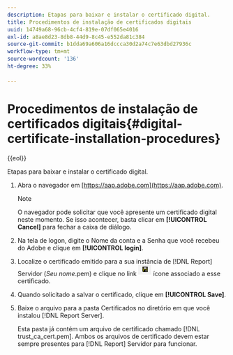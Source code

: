 ```yaml
---
description: Etapas para baixar e instalar o certificado digital.
title: Procedimentos de instalação de certificados digitais
uuid: 14749a68-96cb-4cf4-819e-07df065e4016
exl-id: a8ae8d23-8db8-44d9-8c45-e552da81c384
source-git-commit: b1dda69a606a16dccca30d2a74c7e63dbd27936c
workflow-type: tm+mt
source-wordcount: '136'
ht-degree: 33%

---
```


# Procedimentos de instalação de certificados digitais{#digital-certificate-installation-procedures}

{{eol}}

Etapas para baixar e instalar o certificado digital.

1. Abra o navegador em [https://aap.adobe.com](https://aap.adobe.com).

   >[!NOTE]
   >
   >O navegador pode solicitar que você apresente um certificado digital neste momento. Se isso acontecer, basta clicar em **[!UICONTROL Cancel]** para fechar a caixa de diálogo.

1. Na tela de logon, digite o Nome da conta e a Senha que você recebeu do Adobe e clique em **[!UICONTROL login]**.
1. Localize o certificado emitido para a sua instância de [!DNL Report] Servidor (*Seu nome*.pem) e clique no link ![](assets/btn_save_certificatedownload.PNG) ícone associado a esse certificado.
1. Quando solicitado a salvar o certificado, clique em **[!UICONTROL Save]**.
1. Baixe o arquivo para a pasta Certificados no diretório em que você instalou [!DNL Report Server].

   Esta pasta já contém um arquivo de certificado chamado [!DNL trust_ca_cert.pem]. Ambos os arquivos de certificado devem estar sempre presentes para [!DNL Report] Servidor para funcionar.
